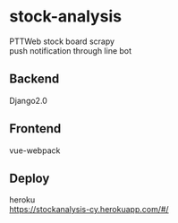 # stock-analysis
PTTWeb stock board scrapy  
push notification through line bot

## Backend 
Django2.0  

## Frontend
vue-webpack  

## Deploy
heroku  
https://stockanalysis-cy.herokuapp.com/#/
